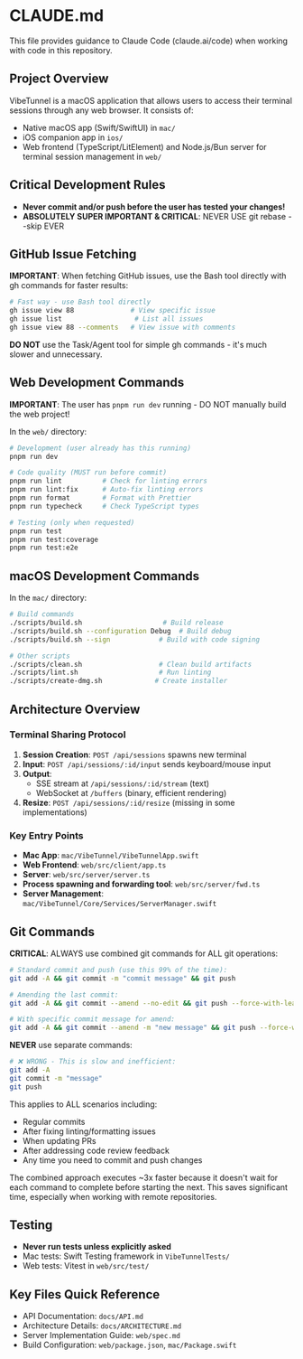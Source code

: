 # CLAUDE.md

This file provides guidance to Claude Code (claude.ai/code) when working with code in this repository.

## Project Overview

VibeTunnel is a macOS application that allows users to access their terminal sessions through any web browser. It consists of:
- Native macOS app (Swift/SwiftUI) in `mac/`
- iOS companion app in `ios/`
- Web frontend (TypeScript/LitElement) and Node.js/Bun server for terminal session management in `web/`

## Critical Development Rules

- **Never commit and/or push before the user has tested your changes!**
- **ABSOLUTELY SUPER IMPORTANT & CRITICAL**: NEVER USE git rebase --skip EVER

## GitHub Issue Fetching

**IMPORTANT**: When fetching GitHub issues, use the Bash tool directly with gh commands for faster results:

```bash
# Fast way - use Bash tool directly
gh issue view 88              # View specific issue
gh issue list                  # List all issues
gh issue view 88 --comments   # View issue with comments
```

**DO NOT** use the Task/Agent tool for simple gh commands - it's much slower and unnecessary.

## Web Development Commands

**IMPORTANT**: The user has `pnpm run dev` running - DO NOT manually build the web project!

In the `web/` directory:

```bash
# Development (user already has this running)
pnpm run dev

# Code quality (MUST run before commit)
pnpm run lint          # Check for linting errors
pnpm run lint:fix      # Auto-fix linting errors
pnpm run format        # Format with Prettier
pnpm run typecheck     # Check TypeScript types

# Testing (only when requested)
pnpm run test
pnpm run test:coverage
pnpm run test:e2e
```

## macOS Development Commands

In the `mac/` directory:

```bash
# Build commands
./scripts/build.sh                    # Build release
./scripts/build.sh --configuration Debug  # Build debug
./scripts/build.sh --sign            # Build with code signing

# Other scripts
./scripts/clean.sh                   # Clean build artifacts
./scripts/lint.sh                    # Run linting
./scripts/create-dmg.sh             # Create installer
```

## Architecture Overview

### Terminal Sharing Protocol
1. **Session Creation**: `POST /api/sessions` spawns new terminal
2. **Input**: `POST /api/sessions/:id/input` sends keyboard/mouse input
3. **Output**:
   - SSE stream at `/api/sessions/:id/stream` (text)
   - WebSocket at `/buffers` (binary, efficient rendering)
4. **Resize**: `POST /api/sessions/:id/resize` (missing in some implementations)

### Key Entry Points
- **Mac App**: `mac/VibeTunnel/VibeTunnelApp.swift`
- **Web Frontend**: `web/src/client/app.ts`
- **Server**: `web/src/server/server.ts`
- **Process spawning and forwarding tool**:  `web/src/server/fwd.ts`
- **Server Management**: `mac/VibeTunnel/Core/Services/ServerManager.swift`

## Git Commands

**CRITICAL**: ALWAYS use combined git commands for ALL git operations:

```bash
# Standard commit and push (use this 99% of the time):
git add -A && git commit -m "commit message" && git push

# Amending the last commit:
git add -A && git commit --amend --no-edit && git push --force-with-lease

# With specific commit message for amend:
git add -A && git commit --amend -m "new message" && git push --force-with-lease
```

**NEVER** use separate commands:
```bash
# ❌ WRONG - This is slow and inefficient:
git add -A
git commit -m "message"
git push
```

This applies to ALL scenarios including:
- Regular commits
- After fixing linting/formatting issues  
- When updating PRs
- After addressing code review feedback
- Any time you need to commit and push changes

The combined approach executes ~3x faster because it doesn't wait for each command to complete before starting the next. This saves significant time, especially when working with remote repositories.

## Testing

- **Never run tests unless explicitly asked**
- Mac tests: Swift Testing framework in `VibeTunnelTests/`
- Web tests: Vitest in `web/src/test/`

## Key Files Quick Reference

- API Documentation: `docs/API.md`
- Architecture Details: `docs/ARCHITECTURE.md`
- Server Implementation Guide: `web/spec.md`
- Build Configuration: `web/package.json`, `mac/Package.swift`